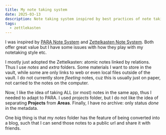 ```yaml
---
title: My note taking system
date: 2025-03-13
description: Note taking system inspired by best practices of note taking
tags:
  - zettlekasten
---
```


I was inspired by [PARA Note System](PARA%20Note%20System.md) and [Zettelkasten Note System](Zettelkasten%20Note%20System.md).
Both offer great value but I have some issues with how they play with my notetaking style etc.

I mostly just adopted the Zettelkasten: atomic notes linked by relations. Thus I use *notes* and *extra* folders.
Some materials I want to store in the vault, while some are only links to web or even local files outside of the vault.
I do not currently store *fleeting* notes, cuz this is usually just on paper, not carried to the notes on the computer.

Now, I like the idea of taking ALL (or most) notes in the same app, thus I needed to adapt to PARA. 
I used *projects* folder, but I do not like the idea of separating **Projects** from **Areas**.
Finally, I have no archive: only status *done* in the metadata.

One big thing is that my *notes* folder has the feature of being converted into a blog, such that 
I can send those notes to a public url and share it with friends.